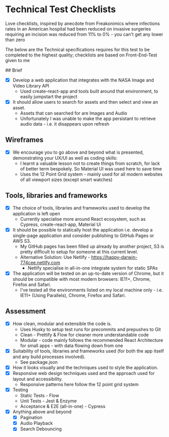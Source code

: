 # Technical Test Checklists 
Love checklists, inspired by anecdote from Freakonimics where infections rates in an American hospital had been reduced on invasive surgeries requiring an incision was reduced from 11% to 0% - you can't get any lower than zero

The below are the Technical specifications requires for this test to be completed to the highest quality; checklists are based on Front-End-Test given to me

## Brief
* [x] Develop a web application that integrates with the NASA Image and Video Library API
  - Used create-react-app and tools built around that environment, to easily jumpstart the project
* [x] It should allow users to search for assets and then select and view an asset.
  - Assets that can searched for are Images and Audio
  - Unfortunately I was unable to make the app persistant to retrieve audio data - i.e. it disappears upon refresh

##  Wireframes
* [x] We encourage you to go above and beyond what is presented, demonstrating your UX/UI as well as coding skills:
  - I learnt a valuable lesson not to create things from scratch, for lack of better term bespokely. So Material UI was used here to save time
  - Uses the 12 Point Grid system - mainly used for all modern websites of all viewport sizes (except smart watches)

## Tools, libraries and frameworks
* [x] The choice of tools, libraries and frameworks used to develop the application is left open 
  - Currently specialise more around React ecosystem, such as Cypress, create-react-app, Material Ui
* [x] It should be possible to statically host the application i.e. develop a single-page application and consider publishing to GitHub Pages or AWS S3.
  - My GitHub pages has been filled up already by another project, S3 is pretty difficult to setup for someone at this current level.
  - Alternative Solution: Use Netlify - https://happy-darwin-774cee.netlify.com
    - Netlify specialise in all-in-one integrate system for static SPAs
* [x] The application will be tested on an up-to-date version of Chrome, but it should be compatible with most modern browsers: IE11+, Chrome, Firefox and Safari.
  - I've tested all the environments listed on my local machine only - i.e. IE11+ (Using Parallels), Chrome, Firefox and Safari.

## Assessment
* [x] How clean, modular and extensible the code is.
  - Uses Husky to setup test runs for precommits and prepushes to Git
  - Clean - Prettify & Flow for cleaner more understandable code
  - Modular - code mainly follows the recommended React Architecture for small apps - with data flowing down from one 
* [x] Suitability of tools, libraries and frameworks used (for both the app itself and any build processes involved).
  - See package.json
* [x] How it looks visually and the techniques used to style the application.
* [x] Responsive web design techniques used and the approach used for layout and accessibility.
  - Responsive patterns here follow the 12 point grid system
* [x] Testing
  - Static Tests - Flow
  - Unit Tests - Jest & Enzyme
  - Acceptance & E2E (all-in-one) - Cypress
* [x] Anything above and beyond
  * [x] Pagination
  * [x] Audio Playback
  * [x] Search Debouncing